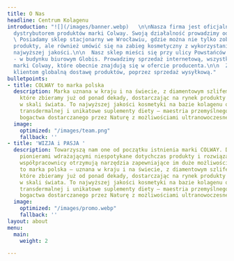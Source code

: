 ```yaml
---
title: O Nas
headline: Centrum Kolagenu
introduction: "![](/images/banner.webp)   \n\nNasza firma jest oficjalnym, certyfikowanym
  dystrybutorem produktów marki Colway. Swoją działalność prowadzimy od 2019 roku.\n\n
  \ Posiadamy sklep stacjonarny we Wrocławiu, gdzie można nie tylko zobaczyć wszystkie
  produkty, ale również umówić się na zabieg kosmetyczny z wykorzystaniem kolagenu
  najwyższej jakości.\n\n  Nasz sklep mieści się przy ulicy Powstańców Śląskich 7a
  - w budynku biurowym Globis. Prowadzimy sprzedaż internetową, wszystkich produktów
  marki Colway, które obecnie znajdują się w ofercie producenta.\n\n  Zapewniamy naszym
  klientom globalną dostawę produktów, poprzez sprzedaż wysyłkową."
bulletpoints:
- title: COLWAY to marka polska
  description: Marka uznana w kraju i na świecie, z diamentowym szlifem doświadczeń,
    które zbieramy już od ponad dekady, dostarczając na rynek produkty innowacyjne
    w skali świata. To najwyższej jakości kosmetyki na bazie kolagenu o aktywności
    transdermalnej i unikatowe suplementy diety – maestria przemyślnego zespolenia
    bogactwa dostarczanego przez Naturę z możliwościami ultranowoczesnej technologii.
  image:
    optimized: "/images/team.png"
    fallback: ''
- title: 'WIZJA i PASJA '
  description: Towarzyszą nam one od początku istnienia marki COLWAY. Dzięki nim jesteśmy
    pionierami wdrażającymi niespotykane dotychczas produkty i rozwiązania, a nasi
    współpracownicy otrzymują narzędzia zapewniające im duże możliwości zarobkowe.COLWAY
    to marka polska – uznana w kraju i na świecie, z diamentowym szlifem doświadczeń,
    które zbieramy już od ponad dekady, dostarczając na rynek produkty innowacyjne
    w skali świata. To najwyższej jakości kosmetyki na bazie kolagenu o aktywności
    transdermalnej i unikatowe suplementy diety – maestria przemyślnego zespolenia
    bogactwa dostarczanego przez Naturę z możliwościami ultranowoczesnej technologii.
  image:
    optimized: "/images/promo.webp"
    fallback: ''
layout: about
menu:
  main:
    weight: 2

---
```

